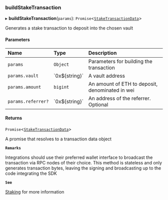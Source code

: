 ### buildStakeTransaction

▸ **buildStakeTransaction**(`params`): `Promise`\<[`StakeTransactionData`](../../../interfaces/StakeTransactionData.md)\>

Generates a stake transaction to deposit into the chosen vault

#### Parameters

| Name | Type | Description |
| :------ | :------ | :------ |
| `params` | `Object` | Parameters for building the transaction |
| `params.vault` | \`0x$\{string}\` | A vault address |
| `params.amount` | `bigint` | An amount of ETH to deposit, denominated in wei |
| `params.referrer?` | \`0x$\{string}\` | An address of the referrer. Optional |

#### Returns

`Promise`\<[`StakeTransactionData`](../../../interfaces/StakeTransactionData.md)\>

A promise that resolves to a transaction data object

**`Remarks`**

Integrations should use their preferred wallet interface to broadcast the transaction via RPC nodes of
their choice. This method is stateless and only generates transaction bytes, leaving the signing and broadcasting up to
the code integrating the SDK

**`See`**

[Staking](https://chorus-one.gitbook.io/opus-pool-sdk-1.0/build-your-staking-dapp/3-staking) for more information
